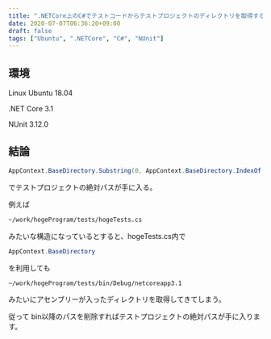 ```yaml
---
title: ".NETCore上のC#でテストコードからテストプロジェクトのディレクトリを取得する方法"
date: 2020-07-07T06:36:20+09:00
draft: false
tags: ["Ubuntu", ".NETCore", "C#", "NUnit"]
---
```


## 環境

Linux Ubuntu 18.04

.NET Core 3.1

NUnit 3.12.0

## 結論

```C#
AppContext.BaseDirectory.Substring(0, AppContext.BaseDirectory.IndexOf("bin"));
```



でテストプロジェクトの絶対パスが手に入る。



例えば

```bash
~/work/hogeProgram/tests/hogeTests.cs
```

みたいな構造になっているとすると、hogeTests.cs内で

```C#
AppContext.BaseDirectory
```

を利用しても

```
~/work/hogeProgram/tests/bin/Debug/netcoreapp3.1
```

みたいにアセンブリーが入ったディレクトリを取得してきてしまう。



従って bin以降のパスを削除すればテストプロジェクトの絶対パスが手に入ります。
